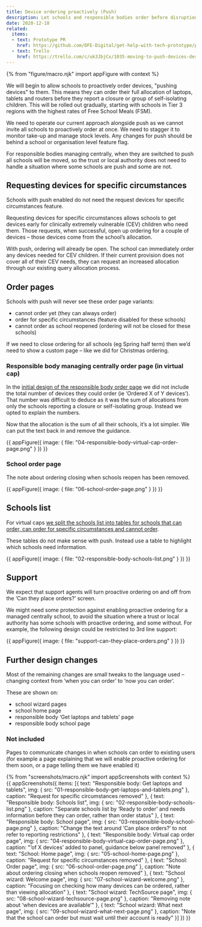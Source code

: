 ```yaml
---
title: Device ordering proactively (Push)
description: Let schools and responsible bodies order before disruption is reported
date: 2020-12-10
related:
  items:
  - text: Prototype PR
    href: https://github.com/DFE-Digital/get-help-with-tech-prototype/pull/28
  - text: Trello
    href: https://trello.com/c/uk3JbjCx/1035-moving-to-push-devices-design-spike
---
```

{% from "figure/macro.njk" import appFigure with context %}

We will begin to allow schools to proactively order devices, "pushing devices" to them. This means they can order their full allocation of laptops, tablets and routers before they report a closure or group of self-isolating children. This will be rolled out gradually, starting with schools in Tier 3 regions with the highest rates of Free School Meals (FSM).

We need to operate our current approach alongside push as we cannot invite all schools to proactively order at once. We need to stagger it to monitor take-up and manage stock levels. Any changes for push should be behind a school or organisation level feature flag.

For responsible bodies managing centrally, when they are switched to push all schools will be moved, so the trust or local authority does not need to handle a situation where some schools are push and some are not.

## Requesting devices for specific circumstances

Schools with push enabled do not need the request devices for specific circumstances feature.

Requesting devices for specific circumstances allows schools to get devices early for clinically extremely vulnerable (CEV) children who need them. Those requests, when successful, open up ordering for a couple of devices – those devices come from the school’s allocation.

With push, ordering will already be open. The school can immediately order any devices needed for CEV children. If their current provision does not cover all of their CEV needs, they can request an increased allocation through our existing query allocation process.

## Order pages

Schools with push will never see these order page variants:

- cannot order yet (they can always order)
- order for specific circumstances (feature disabled for these schools)
- cannot order as school reopened (ordering will not be closed for these schools)

If we need to close ordering for all schools (eg Spring half term) then we’d need to show a custom page – like we did for Christmas ordering.

### Responsible body managing centrally order page (in virtual cap)

In the [initial design of the responsible body order page](/rbs-ordering-for-groups-of-schools-iteration/#order-devices) we did not include the total number of devices they could order (ie ‘Ordered X of Y devices’). That number was difficult to deduce as it was the sum of allocations from only the schools reporting a closure or self-isolating group. Instead we opted to explain the numbers.

Now that the allocation is the sum of all their schools, it’s a lot simpler. We can put the text back in and remove the guidance.

{{ appFigure({ image: { file: "04-responsible-body-virtual-cap-order-page.png" } }) }}

### School order page

The note about ordering closing when schools reopen has been removed.

{{ appFigure({ image: { file: "06-school-order-page.png" } }) }}

## Schools list

For virtual caps [we split the schools list into tables for schools that can order, can order for specific circumstances and cannot order](/rbs-ordering-for-groups-of-schools-iteration/#schools-list).

These tables do not make sense with push. Instead use a table to highlight which schools need information.

{{ appFigure({ image: { file: "02-responsible-body-schools-list.png" } }) }}

## Support

We expect that support agents will turn proactive ordering on and off from the ‘Can they place orders?’ screen.

We might need some protection against enabling proactive ordering for a managed centrally school, to avoid the situation where a trust or local authority has some schools with proactive ordering, and some without. For example, the following design could be restricted to 3rd line support:

{{ appFigure({ image: { file: "support-can-they-place-orders.png" } }) }}

## Further design changes

Most of the remaining changes are small tweaks to the language used – changing context from ‘when you can order’ to ‘now you can order’.

These are shown on:

- school wizard pages
- school home page
- responsible body ‘Get laptops and tablets’ page
- responsible body school page

### Not included

Pages to communicate changes in when schools can order to existing users (for example a page explaining that we will enable proactive ordering for them soon, or a page telling them we have enabled it)


{% from "screenshots/macro.njk" import appScreenshots with context %}
{{ appScreenshots({
  items: [{
      text: "Responsible body: Get laptops and tablets",
      img: { src: "01-responsible-body-get-laptops-and-tablets.png" },
      caption: "Request for specific circumstances removed"
    }, {
      text: "Responsible body: Schools list",
      img: { src: "02-responsible-body-schools-list.png" },
      caption: "Separate schools list by ‘Ready to order’ and needs information before they can order, rather than order status"
    }, {
      text: "Responsible body: School page",
      img: { src: "03-responsible-body-school-page.png" },
      caption: "Change the text around ‘Can place orders?’ to not refer to reporting restrictions"
    }, {
      text: "Responsible body: Virtual cap order page",
      img: { src: "04-responsible-body-virtual-cap-order-page.png" },
      caption: "‘of X devices’ added to panel, guidance below panel removed"
    }, {
      text: "School: Home page",
      img: { src: "05-school-home-page.png" },
      caption: "Request for specific circumstances removed"
    }, {
      text: "School: Order page",
      img: { src: "06-school-order-page.png" },
      caption: "Note about ordering closing when schools reopen removed"
    }, {
      text: "School wizard: Welcome page",
      img: { src: "07-school-wizard-welcome.png" },
      caption: "Focusing on checking how many devices can be ordered, rather than viewing allocation"
    }, {
      text: "School wizard: TechSource page",
      img: { src: "08-school-wizard-techsource-page.png" },
      caption: "Removing note about ‘when devices are available’"
    }, {
      text: "School wizard: What next page",
      img: { src: "09-school-wizard-what-next-page.png" },
      caption: "Note that the school can order but must wait until their account is ready"
    }]
}) }}
